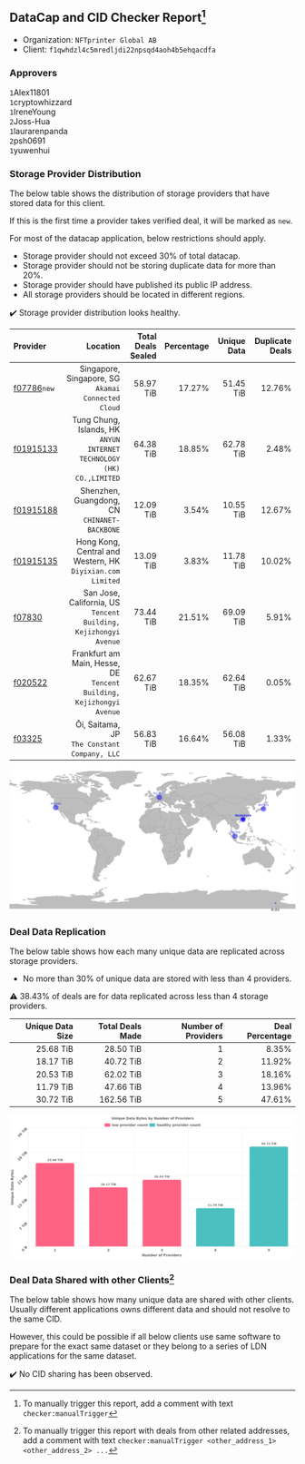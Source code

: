 ## DataCap and CID Checker Report[^1]
 - Organization: `NFTprinter Global AB`
 - Client: `f1qwhdzl4c5mredljdi22npsqd4aoh4b5ehqacdfa`
### Approvers
`1`Alex11801<br/>`1`cryptowhizzard<br/>`1`IreneYoung<br/>`2`Joss-Hua<br/>`1`laurarenpanda<br/>`2`psh0691<br/>`1`yuwenhui

### Storage Provider Distribution
The below table shows the distribution of storage providers that have stored data for this client.

If this is the first time a provider takes verified deal, it will be marked as `new`.

For most of the datacap application, below restrictions should apply.
 - Storage provider should not exceed 30% of total datacap.
 - Storage provider should not be storing duplicate data for more than 20%.
 - Storage provider should have published its public IP address.
 - All storage providers should be located in different regions.

✔️ Storage provider distribution looks healthy.

| Provider                                              |                                                                 Location | Total Deals Sealed | Percentage | Unique Data | Duplicate Deals |
| :---------------------------------------------------- | -----------------------------------------------------------------------: | -----------------: | ---------: | ----------: | --------------: |
| [f07786](https://filfox.info/en/address/f07786)`new`  |                    Singapore, Singapore, SG<br/>`Akamai Connected Cloud` |          58.97 TiB |     17.27% |   51.45 TiB |          12.76% |
| [f01915133](https://filfox.info/en/address/f01915133) | Tung Chung, Islands, HK<br/>`ANYUN INTERNET TECHNOLOGY (HK) CO.,LIMITED` |          64.38 TiB |     18.85% |   62.78 TiB |           2.48% |
| [f01915188](https://filfox.info/en/address/f01915188) |                          Shenzhen, Guangdong, CN<br/>`CHINANET-BACKBONE` |          12.09 TiB |      3.54% |   10.55 TiB |          12.67% |
| [f01915135](https://filfox.info/en/address/f01915135) |            Hong Kong, Central and Western, HK<br/>`Diyixian.com Limited` |          13.09 TiB |      3.83% |   11.78 TiB |          10.02% |
| [f07830](https://filfox.info/en/address/f07830)       |      San Jose, California, US<br/>`Tencent Building, Kejizhongyi Avenue` |          73.44 TiB |     21.51% |   69.09 TiB |           5.91% |
| [f020522](https://filfox.info/en/address/f020522)     |  Frankfurt am Main, Hesse, DE<br/>`Tencent Building, Kejizhongyi Avenue` |          62.67 TiB |     18.35% |   62.64 TiB |           0.05% |
| [f03325](https://filfox.info/en/address/f03325)       |                          Ōi, Saitama, JP<br/>`The Constant Company, LLC` |          56.83 TiB |     16.64% |   56.08 TiB |           1.33% |

<img src="https://raw.githubusercontent.com/data-preservation-programs/filplus-checker-assets/main/filecoin-project/filecoin-plus-large-datasets/issues/1251/1680061055820.png"/>

### Deal Data Replication
The below table shows how each many unique data are replicated across storage providers.

- No more than 30% of unique data are stored with less than 4 providers.

⚠️ 38.43% of deals are for data replicated across less than 4 storage providers.

| Unique Data Size | Total Deals Made | Number of Providers | Deal Percentage |
| ---------------: | ---------------: | ------------------: | --------------: |
|        25.68 TiB |        28.50 TiB |                   1 |           8.35% |
|        18.17 TiB |        40.72 TiB |                   2 |          11.92% |
|        20.53 TiB |        62.02 TiB |                   3 |          18.16% |
|        11.79 TiB |        47.66 TiB |                   4 |          13.96% |
|        30.72 TiB |       162.56 TiB |                   5 |          47.61% |

<img src="https://raw.githubusercontent.com/data-preservation-programs/filplus-checker-assets/main/filecoin-project/filecoin-plus-large-datasets/issues/1251/1680061056774.png"/>

### Deal Data Shared with other Clients[^3]
The below table shows how many unique data are shared with other clients.
Usually different applications owns different data and should not resolve to the same CID.

However, this could be possible if all below clients use same software to prepare for the exact same dataset or they belong to a series of LDN applications for the same dataset.

✔️ No CID sharing has been observed.

[^1]: To manually trigger this report, add a comment with text `checker:manualTrigger`

[^2]: Deals from those addresses are combined into this report as they are specified with `checker:manualTrigger`

[^3]: To manually trigger this report with deals from other related addresses, add a comment with text `checker:manualTrigger <other_address_1> <other_address_2> ...`
